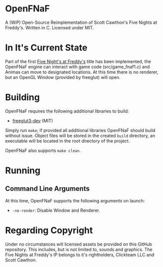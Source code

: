 # OpenFNaF
A (WiP) Open-Source Reimplementation of Scott Cawthon's Five Nights at Freddy's. Written in C. Licensed under MIT.

# In It's Current State
Part of the first [Five Night's at Freddy's](https://store.steampowered.com/app/319510/Five_Nights_at_Freddys/) title has been implemented, the OpenFNaF engine can interact with game code (src/game_fnaf1.c) and Animas can move to designated locations. At this time there is no renderer, but an OpenGL Window (provided by freeglut) will open.

# Building
OpenFNaF requires the following additional libraries to build:
* [freeglut3-dev](http://freeglut.sourceforge.net/) (MIT)

Simply run `make`; if provided all additional libraries OpenFNaF should build without issue. Object files will be stored in the created `build` directory, an executable will be located in the root directory of the project.

OpenFNaF also supports `make clean`.

# Running
## Command Line Arguments
At this time, OpenFNaF supports the following arguments on launch:
* `-no-render`: Disable Window and Renderer.

# Regarding Copyright
Under no circumstances will licensed assets be provided on this GitHub repository. This includes, but is not limited to, sounds and graphics. The Five Nights at Freddy's IP belongs to it's rightholders, Clickteam LLC and Scott Cawthon.
